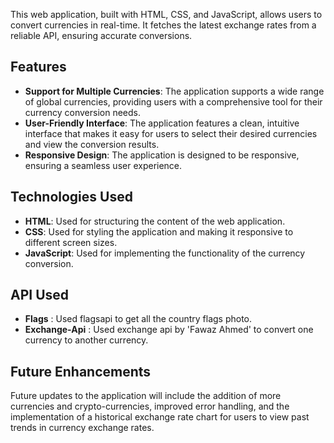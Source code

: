 This web application, built with HTML, CSS, and JavaScript, allows users to convert currencies in real-time. It fetches the latest exchange rates from a reliable API, ensuring accurate conversions.

## Features
- **Support for Multiple Currencies**: The application supports a wide range of global currencies, providing users with a comprehensive tool for their currency conversion needs.
- **User-Friendly Interface**: The application features a clean, intuitive interface that makes it easy for users to select their desired currencies and view the conversion results.
- **Responsive Design**: The application is designed to be responsive, ensuring a seamless user experience.

## Technologies Used
- **HTML**: Used for structuring the content of the web application.
- **CSS**: Used for styling the application and making it responsive to different screen sizes.
- **JavaScript**: Used for implementing the functionality of the currency conversion.

## API Used  
- **Flags** : Used flagsapi to get all the country flags photo.
- **Exchange-Api** : Used exchange api by 'Fawaz Ahmed' to convert one currency to another currency.

## Future Enhancements
Future updates to the application will include the addition of more currencies and crypto-currencies, improved error handling, and the implementation of a historical exchange rate chart for users to view past trends in currency exchange rates.
